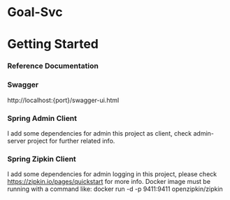 # Goal-Svc

# Getting Started

### Reference Documentation


### Swagger

http://localhost:{port}/swagger-ui.html

### Spring Admin Client

I add some dependencies for admin this project as client,
check admin-server project for further related info.

### Spring Zipkin Client

I add some dependencies for admin logging in this project,
please check https://zipkin.io/pages/quickstart for more info.
Docker image must be running with a command like:
docker run -d -p 9411:9411 openzipkin/zipkin

